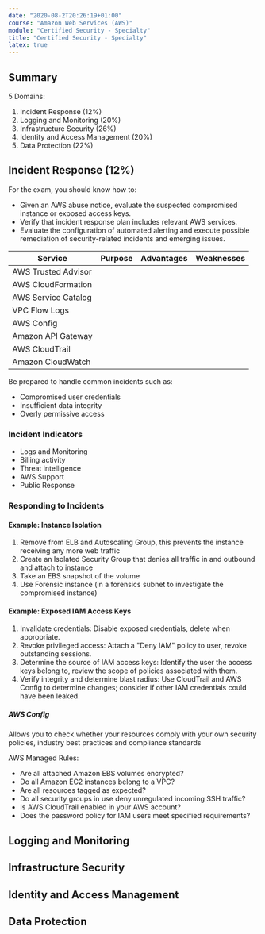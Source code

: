 ```yaml
---
date: "2020-08-2T20:26:19+01:00"
course: "Amazon Web Services (AWS)"
module: "Certified Security - Specialty"
title: "Certified Security - Specialty"
latex: true
---
```


## Summary

5 Domains:

1. Incident Response (12%)
2. Logging and Monitoring (20%)
3. Infrastructure Security (26%)
4. Identity and Access Management (20%)
5. Data Protection (22%)

## Incident Response (12%)

For the exam, you should know how to:

- Given an AWS abuse notice, evaluate the suspected compromised instance or exposed access keys.
- Verify that incident response plan includes relevant AWS services.
- Evaluate the configuration of automated alerting and execute possible remediation of security-related incidents and emerging issues.

| Service             | Purpose | Advantages | Weaknesses |
| ------------------- | ------- | ---------- | ---------- |
| AWS Trusted Advisor |         |            |            |
| AWS CloudFormation  |         |            |            |
| AWS Service Catalog |         |            |            |
| VPC Flow Logs       |         |            |            |
| AWS Config          |         |            |            |
| Amazon API Gateway  |         |            |            |
| AWS CloudTrail      |         |            |            |
| Amazon CloudWatch   |         |            |            |

Be prepared to handle common incidents such as:

- Compromised user credentials
- Insufficient data integrity
- Overly permissive access

### Incident Indicators

- Logs and Monitoring
- Billing activity
- Threat intelligence
- AWS Support
- Public Response

### Responding to Incidents

#### Example: Instance Isolation

1. Remove from ELB and Autoscaling Group, this prevents the instance receiving any more web traffic
2. Create an Isolated Security Group that denies all traffic in and outbound and attach to instance
3. Take an EBS snapshot of the volume
4. Use Forensic instance (in a forensics subnet to investigate the compromised instance)

#### Example: Exposed IAM Access Keys

1. Invalidate credentials: Disable exposed credentials, delete when appropriate.
2. Revoke privileged access: Attach a "Deny IAM" policy to user, revoke outstanding sessions.
3. Determine the source of IAM access keys: Identify the user the access keys belong to, review the scope of policies associated with them.
4. Verify integrity and determine blast radius: Use CloudTrail and AWS Config to determine changes; consider if other IAM credentials could have been leaked.


##### AWS Config
Allows you to check whether your resources comply with your own security policies, industry best practices and compliance standards

AWS Managed Rules:
 - Are all attached Amazon EBS volumes encrypted?
 - Do all Amazon EC2 instances belong to a VPC?
 - Are all resources tagged as expected?
 - Do all security groups in use deny unregulated incoming SSH traffic?
 - Is AWS CloudTrail enabled in your AWS account?
 - Does the password policy for IAM users meet specified requirements?

## Logging and Monitoring

## Infrastructure Security

## Identity and Access Management

## Data Protection
